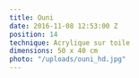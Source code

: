 ```yaml
---
title: Ouni
date: 2016-11-08 12:53:00 Z
position: 14
technique: Acrylique sur toile
dimensions: 50 x 40 cm
photo: "/uploads/ouni_hd.jpg"
---
```


